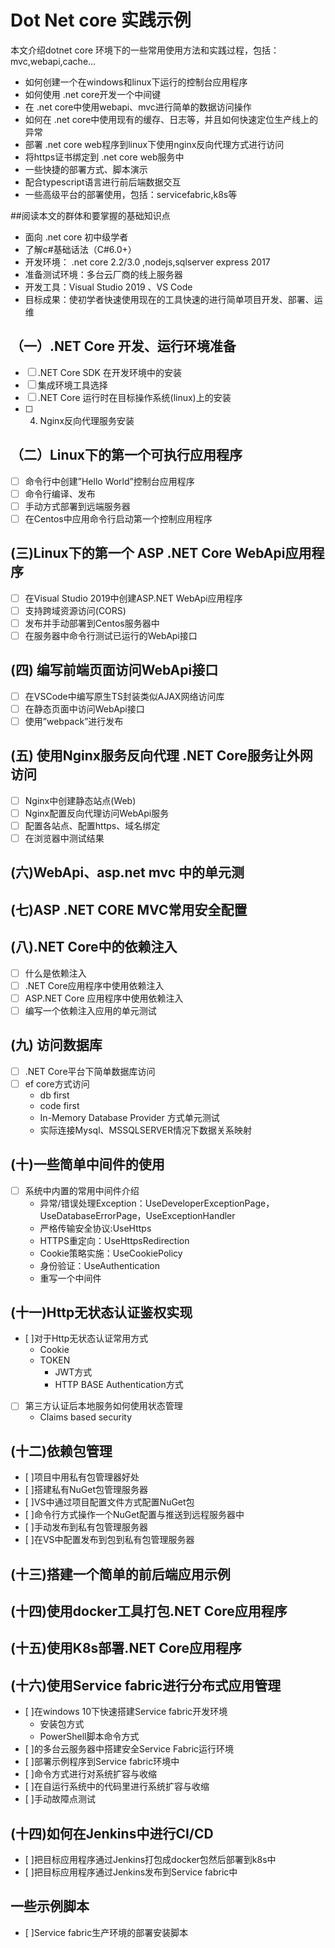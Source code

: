 # Dot Net core 实践示例
本文介绍dotnet core 环境下的一些常用使用方法和实践过程，包括：mvc,webapi,cache...  
+ 如何创建一个在windows和linux下运行的控制台应用程序
+ 如何使用 .net core开发一个中间键
+ 在 .net core中使用webapi、mvc进行简单的数据访问操作
+ 如何在 .net core中使用现有的缓存、日志等，并且如何快速定位生产线上的异常
+ 部署 .net core web程序到linux下使用nginx反向代理方式进行访问
+ 将https证书绑定到 .net core web服务中
+ 一些快捷的部署方式、脚本演示
+ 配合typescript语言进行前后端数据交互
+ 一些高级平台的部署使用，包括：servicefabric,k8s等 


##阅读本文的群体和要掌握的基础知识点
- 面向 .net core 初中级学者
- 了解c#基础话法（C#6.0+）
- 开发环境： .net core 2.2/3.0 ,nodejs,sqlserver express 2017
- 准备测试环境：多台云厂商的线上服务器
- 开发工具：Visual Studio 2019 、VS Code
- 目标成果：使初学者快速使用现在的工具快速的进行简单项目开发、部署、运维

## （一）.NET Core 开发、运行环境准备  
 - [ ] .NET Core SDK 在开发环境中的安装 
 - [ ] 集成环境工具选择
 - [ ] .NET Core 运行时在目标操作系统(linux)上的安装
 - [ ] 4.	Nginx反向代理服务安装
 ## （二）Linux下的第一个可执行应用程序
- [ ] 命令行中创建”Hello World”控制台应用程序 
- [ ] 命令行编译、发布
- [ ] 手动方式部署到远端服务器
- [ ] 在Centos中应用命令行启动第一个控制应用程序
## (三)Linux下的第一个 ASP .NET Core WebApi应用程序
- [ ] 在Visual Studio 2019中创建ASP.NET WebApi应用程序
- [ ] 支持跨域资源访问(CORS)
- [ ] 发布并手动部署到Centos服务器中
- [ ] 在服务器中命令行测试已运行的WebApi接口
## (四)	编写前端页面访问WebApi接口
- [ ] 在VSCode中编写原生TS封装类似AJAX网络访问库
- [ ] 在静态页面中访问WebApi接口
- [ ] 使用”webpack”进行发布
## (五)	使用Nginx服务反向代理 .NET Core服务让外网访问
- [ ] Nginx中创建静态站点(Web)
- [ ] Nginx配置反向代理访问WebApi服务
- [ ] 配置各站点、配置https、域名绑定
- [ ] 在浏览器中测试结果
## (六)WebApi、asp.net mvc 中的单元测
## (七)ASP .NET CORE MVC常用安全配置
## (八).NET Core中的依赖注入
- [ ] 什么是依赖注入
- [ ] .NET Core应用程序中使用依赖注入
- [ ] ASP.NET Core 应用程序中使用依赖注入
- [ ] 编写一个依赖注入应用的单元测试
## (九)	访问数据库
- [ ] .NET Core平台下简单数据库访问
- [ ] ef core方式访问  
    + db first
    + code first
    + In-Memory Database Provider 方式单元测试
    + 实际连接Mysql、MSSQLSERVER情况下数据关系映射
## (十)一些简单中间件的使用
- [ ] 系统中内置的常用中间件介绍
    + 异常/错误处理Exception：UseDeveloperExceptionPage，UseDatabaseErrorPage，UseExceptionHandler
    + 严格传输安全协议:UseHttps
    + HTTPS重定向：UseHttpsRedirection
    + Cookie策略实施：UseCookiePolicy
    + 身份验证：UseAuthentication
    + 重写一个中间件
## (十一)Http无状态认证鉴权实现
- [ ]对于Http无状态认证常用方式
    + Cookie
    + TOKEN
        + JWT方式
        + HTTP BASE Authentication方式
- [ ] 第三方认证后本地服务如何使用状态管理
    + Claims based security 
## (十二)依赖包管理
- [ ]项目中用私有包管理器好处
- [ ]搭建私有NuGet包管理服务器
- [ ]VS中通过项目配置文件方式配置NuGet包
- [ ]命令行方式操作一个NuGet配置与推送到远程服务器中
- [ ]手动发布到私有包管理服务器
- [ ]在VS中配置发布到包到私有包管理服务器
## (十三)搭建一个简单的前后端应用示例
## (十四)使用docker工具打包.NET Core应用程序
## (十五)使用K8s部署.NET Core应用程序
## (十六)使用Service fabric进行分布式应用管理
- [ ]在windows 10下快速搭建Service fabric开发环境
    + 安装包方式
    + PowerShell脚本命令方式
- [ ]的多台云服务器中搭建安全Service Fabric运行环境
- [ ]部署示例程序到Service fabric环境中
- [ ]命令方式进行对系统扩容与收缩
- [ ]在自运行系统中的代码里进行系统扩容与收缩
- [ ]手动故障点测试
## (十四)如何在Jenkins中进行CI/CD
- [ ]把目标应用程序通过Jenkins打包成docker包然后部署到k8s中
- [ ]把目标应用程序通过Jenkins发布到Service fabric中
## 一些示例脚本
- [ ]Service fabric生产环境的部署安装脚本
